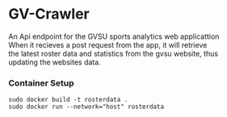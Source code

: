 # GV-Crawler

An Api endpoint for the GVSU sports analytics web applicattion <br>
When it recieves a post request from the app, it will retrieve <br>
the latest roster data and statistics from the gvsu website, thus <br>
updating the websites data.

### Container Setup
`sudo docker build -t rosterdata .` <br>
`sudo docker run --network="host" rosterdata` <br>
